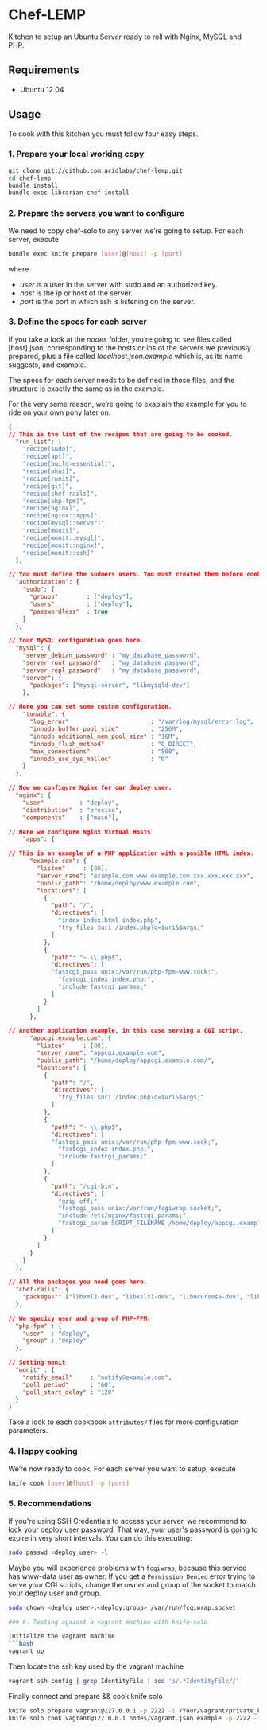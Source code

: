 # Chef-LEMP

Kitchen to setup an Ubuntu Server ready to roll with Nginx, MySQL and PHP.

## Requirements

* Ubuntu 12.04

## Usage

To cook with this kitchen you must follow four easy steps.

### 1. Prepare your local working copy

```bash
git clone git://github.com:acidlabs/chef-lemp.git
cd chef-lemp
bundle install
bundle exec librarian-chef install
```

### 2. Prepare the servers you want to configure

We need to copy chef-solo to any server we’re going to setup. For each server, execute

```bash
bundle exec knife prepare [user]@[host] -p [port]
```

where

* *user* is a user in the server with sudo and an authorized key.
* *host* is the ip or host of the server.
* *port* is the port in which ssh is listening on the server.

### 3. Define the specs for each server

If you take a look at the *nodes* folder, you’re going to see files called [host].json, corresponding to the hosts or ips of the servers we previously prepared, plus a file called *localhost.json.example* which is, as its name suggests, and example.

The specs for each server needs to be defined in those files, and the structure is exactly the same as in the example.

For the very same reason, we’re going to exaplain the example for you to ride on your own pony later on.

```json
{
// This is the list of the recipes that are going to be cooked.
  "run_list": [
    "recipe[sudo]",
    "recipe[apt]",
    "recipe[build-essential]",
    "recipe[ohai]",
    "recipe[runit]",
    "recipe[git]",
    "recipe[chef-rails]",
    "recipe[php-fpm]",
    "recipe[nginx]",
    "recipe[nginx::apps]",
    "recipe[mysql::server]",
    "recipe[monit]",
    "recipe[monit::mysql]",
    "recipe[monit::nginx]",
    "recipe[monit::ssh]"
  ],

// You must define the sudoers users. You must created them before cooking.
  "authorization": {
    "sudo": {
      "groups"        : ["deploy"],
      "users"         : ["deploy"],
      "passwordless"  : true
    }
  },

// Your MySQL configuration goes here.
  "mysql": {
    "server_debian_password" : "my_database_password",
    "server_root_password"   : "my_database_password",
    "server_repl_password"   : "my_database_password",
    "server": {
      "packages": ["mysql-server", "libmysqld-dev"]
    },

// Here you can set some custom configuration.
    "tunable": {
      "log_error"                       : "/var/log/mysql/error.log",
      "innodb_buffer_pool_size"         : "256M",
      "innodb_additional_mem_pool_size" : "16M",
      "innodb_flush_method"             : "O_DIRECT",
      "max_connections"                 : "500",
      "innodb_use_sys_malloc"           : "0"
    }
  },

// Now we configure Nginx for our deploy user.
  "nginx": {
    "user"          : "deploy",
    "distribution"  : "precise",
    "components"    : ["main"],

// Here we configure Nginx Virtual Hosts
    "apps": {

// This is an example of a PHP application with a posible HTML index.
      "example.com": {
        "listen"     : [80],
        "server_name": "example.com www.example.com xxx.xxx.xxx.xxx",
        "public_path": "/home/deploy/www.example.com",
        "locations": [
          {
            "path": "/",
            "directives": [
              "index index.html index.php",
              "try_files $uri /index.php?q=$uri&$args;"
            ]
          },
          {
            "path": "~ \\.php$",
            "directives": [
            "fastcgi_pass unix:/var/run/php-fpm-www.sock;",
              "fastcgi_index index.php;",
              "include fastcgi_params;"
            ]
          }
        ]
      },

// Another application example, in this case serving a CGI script.
      "appcgi.example.com": {
        "listen"     : [80],
        "server_name": "appcgi.example.com",
        "public_path": "/home/deploy/appcgi.example.com/",
        "locations": [
          {
            "path": "/",
            "directives": [
              "try_files $uri /index.php?q=$uri&$args;"
            ]
          },
          {
            "path": "~ \\.php$",
            "directives": [
            "fastcgi_pass unix:/var/run/php-fpm-www.sock;",
              "fastcgi_index index.php;",
              "include fastcgi_params;"
            ]
          },
          {
            "path": "/cgi-bin",
            "directives": [
              "gzip off;",
              "fastcgi_pass unix:/var/run/fcgiwrap.socket;",
              "include /etc/nginx/fastcgi_params;",
              "fastcgi_param SCRIPT_FILENAME /home/deploy/appcgi.example.com$fastcgi_script_name;"
            ]
          }
        ]
      }
    }
  },

// All the packages you need goes here.
  "chef-rails": {
    "packages": ["libxml2-dev", "libxslt1-dev", "libncurses5-dev", "libncurses5-dev", "sendmail", "vim", "php5-mysql", "php5-curl", "fcgiwrap", "curl", "libcurl3", "libcurl3-dev"]
  },

// We specicy user and group of PHP-FPM.
  "php-fpm" : {
    "user"  : "deploy",
    "group" : "deploy"
  },

// Setting monit
  "monit" : {
    "notify_email"     : "notify@example.com",
    "poll_period"      : "60",
    "poll_start_delay" : "120"
  }
}
```

Take a look to each cookbook `attributes/` files for more configuration parameters.

### 4. Happy cooking

We’re now ready to cook. For each server you want to setup, execute

```bash
knife cook [user]@[host] -p [port]
```

### 5. Recommendations

If you're using SSH Credentials to access your server, we recommend to lock your deploy user password.
That way, your user's password is going to expire in very short intervals. You can do this executing:

```bash
sudo passwd <deploy_user> -l
```

Maybe you will experience problems with `fcgiwrap`, because this service has www-data user as owner. If you get
a `Permission Denied` error trying to serve your CGI scripts, change the owner and group of the socket to match
your deploy user and group.

```bash
sudo chown <deploy_user>:<deploy:group> /var/run/fcgiwrap.socket

### 6. Testing against a vagrant machine with knife-solo

Initialize the vagrant machine
```bash
vagrant up
```
Then locate the ssh key used by the vagrant machine
```bash
vagrant ssh-config | grep IdentityFile | sed 's/.*IdentityFile//'
```
Finally connect and prepare && cook knife solo
```bash
knife solo prepare vagrant@127.0.0.1 -p 2222 -i /Your/vagrant/private_key
knife solo cook vagrant@127.0.0.1 nodes/vagrant.json.example -p 2222 -i /Your/vagrant/private_key
```
```
